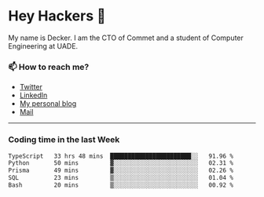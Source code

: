 # Hey Hackers 👋

My name is Decker. I am the CTO of Commet and a student of Computer Engineering at UADE.

### 📫 How to reach me?
- [Twitter](https://x.com/0xDecker) 
- [LinkedIn](https://www.linkedin.com/in/decker-urbano/) 
- [My personal blog](http://decker.sh) 
- [Mail](mailto:me@decker.sh)

---

### Coding time in the last Week

<!--START_SECTION:waka-->

```txt
TypeScript   33 hrs 48 mins  ███████████████████████░░   91.96 %
Python       50 mins         ▓░░░░░░░░░░░░░░░░░░░░░░░░   02.31 %
Prisma       49 mins         ▓░░░░░░░░░░░░░░░░░░░░░░░░   02.26 %
SQL          23 mins         ▒░░░░░░░░░░░░░░░░░░░░░░░░   01.04 %
Bash         20 mins         ▒░░░░░░░░░░░░░░░░░░░░░░░░   00.92 %
```

<!--END_SECTION:waka-->
